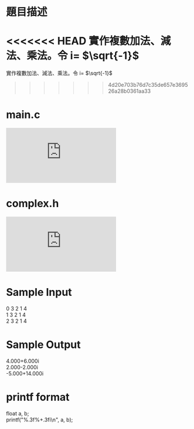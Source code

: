 # 題目描述
<<<<<<< HEAD
實作複數加法、減法、乘法。令 i= $\sqrt{-1}$
=======
實作複數加法、減法、乘法。令 i= $\sqrt{-1}$ 
>>>>>>> 4d20e703b76d7c35de657e369526a28b0361aa33
# main.c
![main.c](https://github.com/WjrHyl/judge-girl/blob/main/Advanced/10059.%20Complex%20Number/main.c)
# complex.h
![complex.h](https://github.com/WjrHyl/judge-girl/blob/main/Advanced/10059.%20Complex%20Number/complex.h)
# Sample Input
0 3 2 1 4 <br>
1 3 2 1 4 <br>
2 3 2 1 4 
# Sample Output
4.000+6.000i <br>
2.000-2.000i <br>
-5.000+14.000i
# printf format
float a, b; <br>
printf("%.3f%+.3fi\n", a, b);

